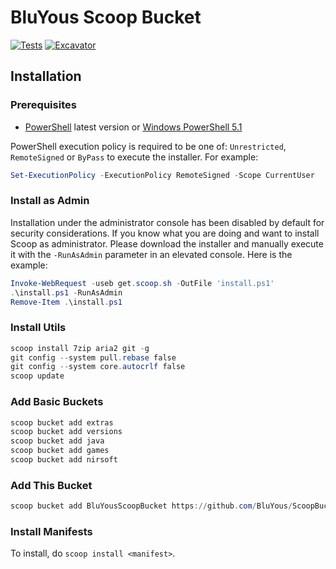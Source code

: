 # BluYous Scoop Bucket

[![Tests](https://github.com/BluYous/ScoopBucket/actions/workflows/ci.yml/badge.svg)](https://github.com/BluYous/ScoopBucket/actions/workflows/ci.yml) [![Excavator](https://github.com/BluYous/ScoopBucket/actions/workflows/excavator.yml/badge.svg)](https://github.com/BluYous/ScoopBucket/actions/workflows/excavator.yml)

## Installation

### Prerequisites

- [PowerShell](https://aka.ms/powershell) latest version or [Windows PowerShell 5.1](https://aka.ms/wmf5download)

PowerShell execution policy is required to be one of: `Unrestricted`, `RemoteSigned` or `ByPass` to execute the installer. For example:

```powershell
Set-ExecutionPolicy -ExecutionPolicy RemoteSigned -Scope CurrentUser
```

### Install as Admin

Installation under the administrator console has been disabled by default for security considerations. If you know what you are doing and want to install Scoop as administrator. Please download the installer and manually execute it with the `-RunAsAdmin` parameter in an elevated console. Here is the
example:

```powershell
Invoke-WebRequest -useb get.scoop.sh -OutFile 'install.ps1'
.\install.ps1 -RunAsAdmin
Remove-Item .\install.ps1
```

### Install Utils

```powershell
scoop install 7zip aria2 git -g
git config --system pull.rebase false
git config --system core.autocrlf false
scoop update
```

### Add Basic Buckets

```powershell
scoop bucket add extras
scoop bucket add versions
scoop bucket add java
scoop bucket add games
scoop bucket add nirsoft
```

### Add This Bucket

```powershell
scoop bucket add BluYousScoopBucket https://github.com/BluYous/ScoopBucket
```

### Install Manifests

To install, do `scoop install <manifest>`.
